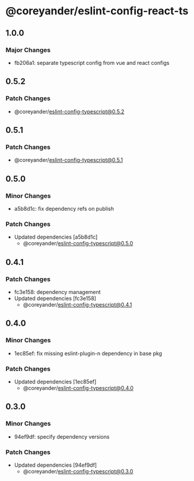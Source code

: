 # @coreyander/eslint-config-react-ts

## 1.0.0

### Major Changes

- fb206a1: separate typescript config from vue and react configs

## 0.5.2

### Patch Changes

- @coreyander/eslint-config-typescript@0.5.2

## 0.5.1

### Patch Changes

- @coreyander/eslint-config-typescript@0.5.1

## 0.5.0

### Minor Changes

- a5b8d1c: fix dependency refs on publish

### Patch Changes

- Updated dependencies [a5b8d1c]
  - @coreyander/eslint-config-typescript@0.5.0

## 0.4.1

### Patch Changes

- fc3e158: dependency management
- Updated dependencies [fc3e158]
  - @coreyander/eslint-config-typescript@0.4.1

## 0.4.0

### Minor Changes

- 1ec85ef: fix missing eslint-plugin-n dependency in base pkg

### Patch Changes

- Updated dependencies [1ec85ef]
  - @coreyander/eslint-config-typescript@0.4.0

## 0.3.0

### Minor Changes

- 94ef9df: specify dependency versions

### Patch Changes

- Updated dependencies [94ef9df]
  - @coreyander/eslint-config-typescript@0.3.0
